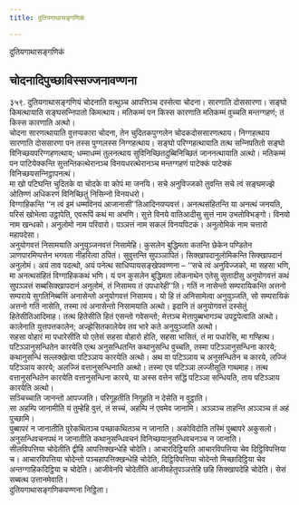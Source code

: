 ```yaml
---
title: दुतियगाथासङ्गणिकं

---
```

दुतियगाथासङ्गणिकं  


## चोदनादिपुच्छाविस्सज्‍जनावण्णना

३५९. दुतियगाथासङ्गणियं चोदनाति वत्थुञ्‍च आपत्तिञ्‍च दस्सेत्वा चोदना। सारणाति दोससारणा। सङ्घो किमत्थायाति सङ्घसन्‍निपातो किमत्थाय। मतिकम्मं पन किस्स कारणाति मतिकम्मं वुच्‍चति मन्तग्गहणं; तं किस्स कारणाति अत्थो।  
चोदना सारणत्थायाति वुत्तप्पकारा चोदना, तेन चुदितकपुग्गलेन चोदकदोससारणत्थाय। निग्गहत्थाय सारणाति दोससारणा पन तस्स पुग्गलस्स निग्गहत्थाय। सङ्घो परिग्गहत्थायाति तत्थ सन्‍निपतितो सङ्घो विनिच्छयपरिग्गहणत्थाय; धम्माधम्मं तुलनत्थाय सुविनिच्छितदुब्बिनिच्छितं जाननत्थायाति अत्थो। मतिकम्मं पन पाटियेक्‍कन्ति सुत्तन्तिकत्थेरानञ्‍च विनयधरत्थेरानञ्‍च मन्तग्गहणं पाटेक्‍कं पाटेक्‍कं विनिच्छयसन्‍निट्ठापनत्थं।  
मा खो पटिघन्ति चुदितके वा चोदके वा कोपं मा जनयि। सचे अनुविज्‍जको तुवन्ति सचे त्वं सङ्घमज्झे ओतिण्णं अधिकरणं विनिच्छितुं निसिन्‍नो विनयधरो।  
विग्गाहिकन्ति ‘‘न त्वं इमं धम्मविनयं आजानासी’’तिआदिनयप्पवत्तं। अनत्थसंहितन्ति या अनत्थं जनयति, परिसं खोभेत्वा उट्ठापेति, एवरूपिं कथं मा अभणि। सुत्ते विनये वातिआदीसु सुत्तं नाम उभतोविभङ्गो। विनयो नाम खन्धको। अनुलोमो नाम परिवारो। पञ्‍ञत्तं नाम सकलं विनयपिटकं। अनुलोमिकं नाम चत्तारो महापदेसा।  
अनुयोगवत्तं निसामयाति अनुयुञ्‍जनवत्तं निसामेहि। कुसलेन बुद्धिमता कतन्ति छेकेन पण्डितेन ञाणपारमिप्पत्तेन भगवता नीहरित्वा ठपितं। सुवुत्तन्ति सुपञ्‍ञापितं। सिक्खापदानुलोमिकन्ति सिक्खापदानं अनुलोमं। अयं ताव पदत्थो, अयं पनेत्थ साधिप्पायसङ्खेपवण्णना – ‘‘सचे त्वं अनुविज्‍जको, मा सहसा भणि, मा अनत्थसंहितं विग्गाहिककथं भणि। यं पन कुसलेन बुद्धिमता लोकनाथेन एतेसु सुत्तादीसु अनुयोगवत्तं कथं सुपञ्‍ञत्तं सब्बसिक्खापदानं अनुलोमं, तं निसामय तं उपधारेही’’ति। गतिं न नासेन्तो सम्परायिकन्ति अत्तनो सम्पराये सुगतिनिब्बत्तिं अनासेन्तो अनुयोगवत्तं निसामय। यो हि तं अनिसामेत्वा अनुयुञ्‍जति, सो सम्परायिकं अत्तनो गतिं नासेति, तस्मा त्वं अनासेन्तो निसामयाति अत्थो। इदानि तं अनुयोगवत्तं दस्सेतुं हितेसीतिआदिमाह। तत्थ हितेसीति हितं एसन्तो गवेसन्तो; मेत्तञ्‍च मेत्तापुब्बभागञ्‍च उपट्ठपेत्वाति अत्थो। कालेनाति युत्तपत्तकालेन; अज्झेसितकालेयेव तव भारे कते अनुयुञ्‍जाति अत्थो।  
सहसा वोहारं मा पधारेसीति यो एतेसं सहसा वोहारो होति, सहसा भासितं, तं मा पधारेसि, मा गण्हित्थ।  
पटिञ्‍ञानुसन्धितेन कारयेति एत्थ अनुसन्धितन्ति कथानुसन्धि वुच्‍चति, तस्मा पटिञ्‍ञानुसन्धिना कारये; कथानुसन्धिं सल्‍लक्खेत्वा पटिञ्‍ञाय कारयेति अत्थो। अथ वा पटिञ्‍ञाय च अनुसन्धितेन च कारये, लज्‍जिं पटिञ्‍ञाय कारये; अलज्‍जिं वत्तानुसन्धिनाति अत्थो। तस्मा एव पटिञ्‍ञा लज्‍जीसूति गाथमाह। तत्थ वत्तानुसन्धितेन कारयेति वत्तानुसन्धिना कारये, या अस्स वत्तेन सद्धिं पटिञ्‍ञा सन्धियति, ताय पटिञ्‍ञाय कारयेति अत्थो।  
सञ्‍चिच्‍चाति जानन्तो आपज्‍जति। परिगूहतीति निगूहति न देसेति न वुट्ठाति।  
सा अहम्पि जानामीति यं तुम्हेहि वुत्तं, तं सच्‍चं, अहम्पि नं एवमेव जानामि। अञ्‍ञञ्‍च ताहन्ति अञ्‍ञञ्‍च तं अहं पुच्छामि।  
पुब्बापरं न जानातीति पुरेकथितञ्‍च पच्छाकथितञ्‍च न जानाति। अकोविदोति तस्मिं पुब्बापरे अकुसलो। अनुसन्धिवचनपथं न जानातीति कथानुसन्धिवचनं विनिच्छयानुसन्धिवचनञ्‍च न जानाति।  
सीलविपत्तिया चोदेतीति द्वीहि आपत्तिक्खन्धेहि चोदेति। आचारदिट्ठियाति आचारविपत्तिया चेव दिट्ठिविपत्तिया च। आचारविपत्तिया चोदेन्तो पञ्‍चहापत्तिक्खन्धेहि चोदेति, दिट्ठिविपत्तिया चोदेन्तो मिच्छादिट्ठिया चेव अन्तग्गाहिकदिट्ठिया च चोदेति। आजीवेनपि चोदेतीति आजीवहेतुपञ्‍ञत्तेहि छहि सिक्खापदेहि चोदेति। सेसं सब्बत्थ उत्तानमेवाति।  
दुतियगाथासङ्गणिकवण्णना निट्ठिता।  